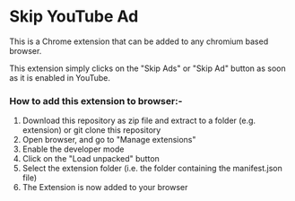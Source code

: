 # Skip YouTube Ad
This is a Chrome extension that can be added to any chromium based browser.

This extension simply clicks on the "Skip Ads" or "Skip Ad" button as soon as it is enabled in YouTube.

### How to add this extension to browser:-

1. Download this repository as zip file and extract to a folder (e.g. extension) or git clone this repository
2. Open browser, and go to "Manage extensions"
3. Enable the developer mode
4. Click on the "Load unpacked" button
5. Select the extension folder (i.e. the folder containing the manifest.json file)
6. The Extension is now added to your browser